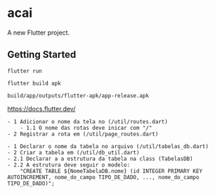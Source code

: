 # acai

A new Flutter project.

## Getting Started
<!-- Rodar o projeto (vai rodar de acordo com device conectado)! -->
    flutter run
<!-- compilar o projeto android-->
    flutter build apk 
<!-- caminho do arquivo compilado -->
    build/app/outputs/flutter-apk/app-release.apk
<!-- Duvidas, consultar a documentação -->
https://docs.flutter.dev/


<!-- Passos para adicionar uma nova tela -->
    - 1 Adicionar o nome da tela no (/util/routes.dart)
        - 1.1 O nome das rotas deve inicar com "/"
    - 2 Registrar a rota em (/util/page_routes.dart)
<!-- passos para criar e registar uma tabela no banco de dados -->
    - 1 Declarar o nome da tabela no arquivo (/util/tabelas_db.dart)
    - 2 Criar a tabela em (/util/db_util.dart)
    - 2.1 Declarar a a estrutura da tabela na class (TabelasDB)
    - 2.2 A estrutura deve seguir o modelo:
        "CREATE TABLE ${NomeTabelaDB.nome} (id INTEGER PRIMARY KEY AUTOINCREMENT, nome_do_campo TIPO_DE_DADO, ..., nome_do_campo TIPO_DE_DADO)";
<!--  -->
